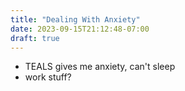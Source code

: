 ```yaml
---
title: "Dealing With Anxiety"
date: 2023-09-15T21:12:48-07:00
draft: true
---
```


- TEALS gives me anxiety, can't sleep
- work stuff? 